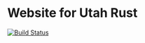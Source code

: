 # Website for Utah Rust

[![Build Status](https://travis-ci.org/utah-rust/utah-rust.github.io.svg?branch=source)](https://travis-ci.org/utah-rust/utah-rust.github.io)

